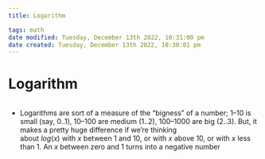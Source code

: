 ```yaml
---
title: Logarithm

tags: math
date modified: Tuesday, December 13th 2022, 10:31:00 pm
date created: Tuesday, December 13th 2022, 10:30:01 pm
---
```


# Logarithm
```toc
```

- Logarithms are sort of a measure of the “bigness” of a number; 1–10 is small (say, 0..1), 10–100 are medium (1..2), 100–1000 are big (2..3). But, it makes a pretty huge difference if we’re thinking about $log(x)$ with $x$ between 1 and 10, or with $x$ above 10, or with $x$ less than 1. An $x$ between zero and 1 turns into a negative number



